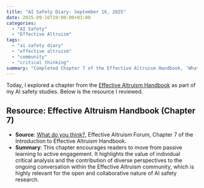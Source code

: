 ```yaml
---
title: "AI Safety Diary: September 16, 2025"
date: 2025-09-16T19:00:00+03:00
categories:
  - "AI Safety"
  - "Effective Altruism"
tags:
  - "ai safety diary"
  - "effective altruism"
  - "community"
  - "critical thinking"
summary: "Completed Chapter 7 of the Effective Altruism Handbook, 'What do you think?', which emphasizes the importance of critical thinking and actively contributing personal insights to the community discourse."
---
```


Today, I explored a chapter from the [Effective Altruism Handbook](https://forum.effectivealtruism.org/handbook) as part of my AI safety studies. Below is the resource I reviewed.

## Resource: Effective Altruism Handbook (Chapter 7)

- **Source**: [What do you think?](https://forum.effectivealtruism.org/s/32FKXByGNgHLPaHnj), Effective Altruism Forum, Chapter 7 of the Introduction to Effective Altruism Handbook.
- **Summary**: This chapter encourages readers to move from passive learning to active engagement. It highlights the value of individual critical analysis and the contribution of diverse perspectives to the ongoing conversation within the Effective Altruism community, which is highly relevant for the open and collaborative nature of AI safety research.

